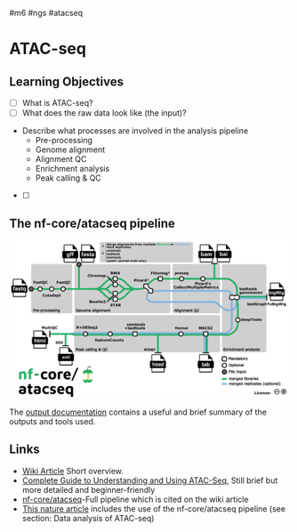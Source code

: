 #m6 #ngs #atacseq
# ATAC-seq
## Learning Objectives
- [ ] What is ATAC-seq?
- [ ] What does the raw data look like (the input)?
- Describe what processes are involved in the analysis pipeline
	- Pre-processing
	- Genome alignment
	- Alignment QC
	- Enrichment analysis
	- Peak calling & QC
- [ ]

## The nf-core/atacseq pipeline

![nf-core/atacseq](https://raw.githubusercontent.com/nf-core/atacseq/2.1.2//docs/images/nf-core-atacseq_metro_map_grey.png)

The [output documentation](https://nf-co.re/atacseq/output) contains a useful and brief summary of the outputs and tools used.

## Links
- [Wiki Article](https://en.wikipedia.org/wiki/ATAC-seq) Short overview.
- [Complete Guide to Understanding and Using ATAC-Seq](https://www.activemotif.com/blog-atac-seq), Still brief but more detailed and beginner-friendly
- [nf-core/atacseq](https://nf-co.re/atacseq/2.1.2)-Full pipeline which is cited on the wiki article
- [This nature article](https://www.nature.com/articles/s41467-022-29098-7) includes the use of the nf-core/atacseq pipeline (see section: Data analysis of ATAC-seq)
